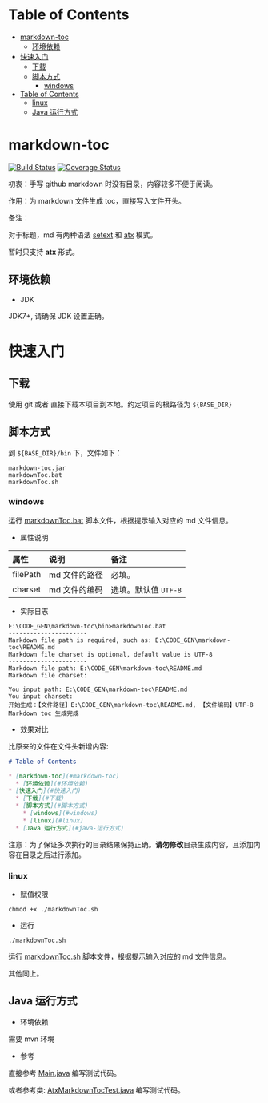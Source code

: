 # Table of Contents

* [markdown-toc](#markdown-toc)
  * [环境依赖](#环境依赖)
* [快速入门](#快速入门)
  * [下载](#下载)
  * [脚本方式](#脚本方式)
    * [windows](#windows)
* [Table of Contents](#table-of-Contents)
    * [linux](#linux)
  * [Java 运行方式](#java-运行方式)


# markdown-toc

[![Build Status](https://www.travis-ci.org/houbb/markdown-toc.svg?branch=master)](https://www.travis-ci.org/houbb/markdown-toc?branch=master)
[![Coverage Status](https://coveralls.io/repos/github/houbb/markdown-toc/badge.svg?branch=master)](https://coveralls.io/github/houbb/markdown-toc?branch=master)


初衷：手写 github markdown 时没有目录，内容较多不便于阅读。

作用：为 markdown 文件生成 toc，直接写入文件开头。

备注：

对于标题，md 有两种语法 [setext](http://docutils.sourceforge.net/mirror/setext.html) 和 [atx](http://www.aaronsw.com/2002/atx/) 模式。

暂时只支持 **atx** 形式。

## 环境依赖

- JDK 

JDK7+, 请确保 JDK 设置正确。

# 快速入门

## 下载

使用 git 或者 直接下载本项目到本地。约定项目的根路径为 `${BASE_DIR}`

## 脚本方式

到 `${BASE_DIR}/bin` 下，文件如下：

```
markdown-toc.jar
markdownToc.bat
markdownToc.sh
```

### windows

运行 [markdownToc.bat](bin/markdownToc.bat) 脚本文件，根据提示输入对应的 md 文件信息。

- 属性说明

| 属性 | 说明 | 备注 | 
|:---|:---|:---|
| filePath | md 文件的路径 | 必填。|
| charset | md 文件的编码 | 选填。默认值 `UTF-8` |
 
- 实际日志

```
E:\CODE_GEN\markdown-toc\bin>markdownToc.bat
----------------------
Markdown file path is required, such as: E:\CODE_GEN\markdown-toc\README.md
Markdown file charset is optional, default value is UTF-8
----------------------
Markdown file path: E:\CODE_GEN\markdown-toc\README.md
Markdown file charset:

You input path: E:\CODE_GEN\markdown-toc\README.md
You input charset:
开始生成：【文件路径】E:\CODE_GEN\markdown-toc\README.md, 【文件编码】UTF-8
Markdown toc 生成完成
```

- 效果对比

比原来的文件在文件头新增内容:

```markdown
# Table of Contents

* [markdown-toc](#markdown-toc)
  * [环境依赖](#环境依赖)
* [快速入门](#快速入门)
  * [下载](#下载)
  * [脚本方式](#脚本方式)
    * [windows](#windows)
    * [linux](#linux)
  * [Java 运行方式](#java-运行方式)
```

注意：为了保证多次执行的目录结果保持正确。**请勿修改**目录生成内容，且添加内容在目录之后进行添加。

### linux

- 赋值权限 

```
chmod +x ./markdownToc.sh
```

- 运行

```
./markdownToc.sh
```

运行 [markdownToc.sh](bin/markdownToc.sh) 脚本文件，根据提示输入对应的 md 文件信息。


其他同上。



## Java 运行方式

- 环境依赖 

需要 mvn 环境

- 参考

直接参考 [Main.java](src/main/java/com/github/houbb/markdown/toc/Main.java) 编写测试代码。

或者参考类: [AtxMarkdownTocTest.java](src/test/java/com/github/houbb/markdown/toc/core/impl/AtxMarkdownTocTest.java) 编写测试代码。
